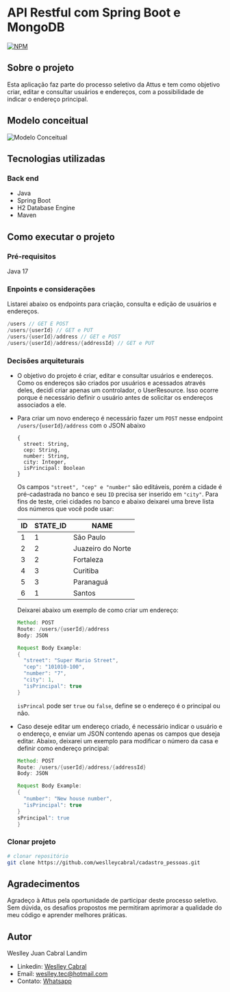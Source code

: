 # API Restful com Spring Boot e MongoDB
[![NPM](https://img.shields.io/npm/l/react)](https://github.com/weslleycabral/cadastro_pessoas/blob/main/LICENSE) 

## Sobre o projeto
Esta aplicação faz parte do processo seletivo da Attus e tem como objetivo criar, editar e consultar usuários e endereços, com a possibilidade de indicar o endereço principal. 

## Modelo conceitual
![Modelo Conceitual](https://github.com/weslleycabral/assets/blob/main/DiagramaUML.png)

## Tecnologias utilizadas
### Back end
- Java
- Spring Boot
- H2 Database Engine
- Maven

## Como executar o projeto

### Pré-requisitos
Java 17

### Enpoints e considerações
Listarei abaixo os endpoints para criação, consulta e edição de usuários e endereços.

```java
/users // GET E POST
/users/{userId} // GET e PUT
/users/{userId}/address // GET e POST
/users/{userId}/address/{addressId} // GET e PUT
```

### Decisões arquiteturais
- O objetivo do projeto é criar, editar e consultar usuários e endereços. Como os endereços são criados por usuários e acessados através deles, decidi criar apenas um controlador, o UserResource. Isso ocorre porque é necessário definir o usuário antes de solicitar os endereços associados a ele.
- Para criar um novo endereço é necessário fazer um ```POST``` nesse endpoint ```/users/{userId}/address``` com o JSON abaixo

  ```
  {
    street: String,
    cep: String,
    number: String,
    city: Integer,
    isPrincipal: Boolean
  }
  ```
  
  Os campos ```"street", "cep" e "number"``` são editáveis, porém a cidade é pré-cadastrada no banco e seu ```ID``` precisa ser inserido em ```"city"```. Para fins de teste, criei cidades no banco e abaixo deixarei uma breve lista dos números que você pode usar:

  | ID | STATE_ID |       NAME       |
  |---|----------|-----------------|
  | 1 |    1     |     São Paulo   |
  | 2 |    2     | Juazeiro do Norte |
  | 3 |    2     |     Fortaleza   |
  | 4 |    3     |     Curitiba    |
  | 5 |    3     |    Paranaguá    |
  | 6 |    1     |      Santos     |

  Deixarei abaixo um exemplo de como criar um endereço:

  ```java
  Method: POST
  Route: /users/{userId}/address
  Body: JSON
  
  Request Body Example:
  {
    "street": "Super Mario Street",
    "cep": "101010-100",
    "number": "7",
    "city": 1,
    "isPrincipal": true
  }
  ```
  
  ```isPrincal``` pode ser ```true``` ou ```false```, define se o endereço é o principal ou não.

- Caso deseje editar um endereço criado, é necessário indicar o usuário e o endereço, e enviar um JSON contendo apenas os campos que deseja editar. Abaixo, deixarei um exemplo para modificar o número da casa e definir como endereço principal:

  ```java
  Method: POST
  Route: /users/{userId}/address/{addressId}
  Body: JSON
  
  Request Body Example:
  {
    "number": "New house number",
    "isPrincipal": true
  }
  sPrincipal": true
  }
  ```

### Clonar projeto
```bash
# clonar repositório
git clone https://github.com/weslleycabral/cadastro_pessoas.git
```
## Agradecimentos

Agradeço à Attus pela oportunidade de participar deste processo seletivo. Sem dúvida, os desafios propostos me permitiram aprimorar a qualidade do meu código e aprender melhores práticas.

## Autor

Weslley Juan Cabral Landim

- Linkedin: [Weslley Cabral](https://www.linkedin.com/in/weslley-cabral-890bb629a/)
- Email: weslley.tec@hotmail.com
- Contato: [Whatsapp](https://api.whatsapp.com/send?phone=5541996111543)
